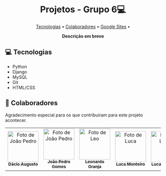 <h1 align="center" style="font-weight: bold;">Projetos - Grupo 6💻</h1>

<p align="center">
 <a href="#tech">Tecnologias</a> • 
 <a href="#colab">Colaboradores</a> •
 <a href="https://sites.google.com/d/15IcJs4e7vlrp8Ps8z03koREoM7PrZ-3h/p/1zr67In-LOZaGX0enF4LqhuruqwAHVQDz/edit">Google Sites</a> •
 
</p>

<p align="center">
    <b>Descrição em breve</b>
</p>

<h2 id="technologies">💻 Tecnologias</h2>

- Python
- Django
- MySQL
- Git
- HTML/CSS

<h2 id="colab">🤝 Colaboradores</h2>

Agradecimento especial para os que contribuiram para este projeto acontecer.

<table>
  <tr>
    <td align="center">
      <a href="#">
        <img src="https://github.com/user-attachments/assets/f0d4048a-922a-4ce2-9343-24d604825f45" width="100px;" alt="Foto de João Pedro"/><br>
        <sub>
          <b>Dácio Augusto</b>
        </sub>
      </a>
    </td>
    <td align="center">
      <a href="#">
        <img src="https://github.com/user-attachments/assets/14cdaefb-7f40-49a9-8d6f-26b3857fed92" width="100px;" alt="Foto de João Pedro"/><br>
        <sub>
          <b>João Pedro Gomes</b>
        </sub>
      </a>
    </td>
    <td align="center">
      <a href="#">
        <img src="https://github.com/user-attachments/assets/0262565e-a188-47a6-aaf2-9586205fbfc8" width="100px;" alt="Foto de Leo"/><br>
        <sub>
          <b>Leonardo Granja</b>
        </sub>
      </a>
    </td>
    <td align="center">
      <a href="#">
        <img src="https://github.com/user-attachments/assets/4c560164-49bd-4093-b63d-be1a0691437b" width="100px;" alt="Foto de Luca"/><br>
        <sub>
          <b>Luca Monteiro</b>
        </sub>
      </a>
    </td>
    <td align="center">
      <a href="#">
        <img src="https://github.com/user-attachments/assets/e3763f87-1db5-48d5-8271-a22b94d4259e" width="100px;" alt="Foto de Lucas"/><br>
        <sub>
          <b>Lucas Barcelar</b>
        </sub>
      </a>
    </td>
    <td align="center">
      <a href="#">
        <img src="https://github.com/user-attachments/assets/23751a4b-fb08-4098-883c-37fdef49af20" width="100px;" alt="Foto do Tiago"/><br>
        <sub>
          <b>Tiago Monteiro</b>
        </sub>
      </a>
    </td>
    <td align="center">
      <a href="#">
        <img src="https://github.com/user-attachments/assets/00023a53-7479-4150-ae30-8a6ae17737ed" width="100px;" alt="Foto de Tómas"/><br>
        <sub>
          <b>Tomás Brandão</b>
        </sub>
      </a>
    </td>
    <td align="center">
      <a href="#">
        <img src="https://github.com/user-attachments/assets/a9410220-2828-4fd9-8304-dc3e968e68c6" width="100px;" alt="Foto de Thiago"/><br>
        <sub>
          <b>Thiago Pinto</b>
        </sub>
      </a>
    </td>
  </tr>
</table>
